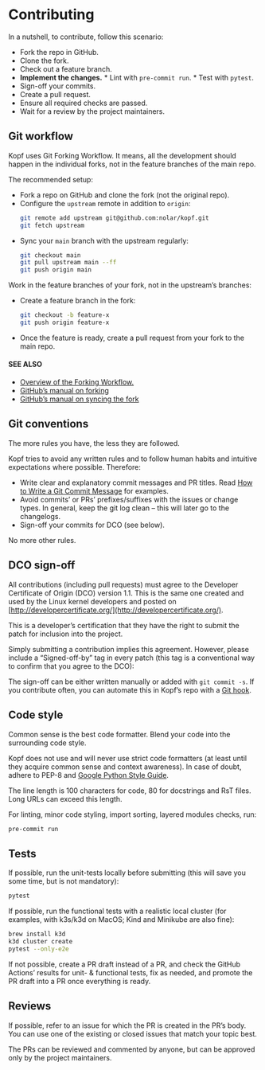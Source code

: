 # Contributing

In a nutshell, to contribute, follow this scenario:

* Fork the repo in GitHub.
* Clone the fork.
* Check out a feature branch.
* **Implement the changes.**
  \* Lint with `pre-commit run`.
  \* Test with `pytest`.
* Sign-off your commits.
* Create a pull request.
* Ensure all required checks are passed.
* Wait for a review by the project maintainers.

## Git workflow

Kopf uses Git Forking Workflow. It means, all the development should happen
in the individual forks, not in the feature branches of the main repo.

The recommended setup:

* Fork a repo on GitHub and clone the fork (not the original repo).
* Configure the `upstream` remote in addition to `origin`:
  ```bash
  git remote add upstream git@github.com:nolar/kopf.git
  git fetch upstream
  ```
* Sync your `main` branch with the upstream regularly:
  ```bash
  git checkout main
  git pull upstream main --ff
  git push origin main
  ```

Work in the feature branches of your fork, not in the upstream’s branches:

* Create a feature branch in the fork:
  ```bash
  git checkout -b feature-x
  git push origin feature-x
  ```
* Once the feature is ready, create a pull request
  from your fork to the main repo.

#### SEE ALSO
* [Overview of the Forking Workflow.](https://gist.github.com/Chaser324/ce0505fbed06b947d962)
* [GitHub’s manual on forking](https://help.github.com/en/articles/fork-a-repo)
* [GitHub’s manual on syncing the fork](https://help.github.com/en/articles/syncing-a-fork)

## Git conventions

The more rules you have, the less they are followed.

Kopf tries to avoid any written rules and to follow human habits
and intuitive expectations where possible. Therefore:

* Write clear and explanatory commit messages and PR titles.
  Read [How to Write a Git Commit Message](https://chris.beams.io/posts/git-commit/)
  for examples.
* Avoid commits’ or PRs’ prefixes/suffixes with the issues or change types.
  In general, keep the git log clean – this will later go to the changelogs.
* Sign-off your commits for DCO (see below).

No more other rules.

## DCO sign-off

All contributions (including pull requests) must agree
to the Developer Certificate of Origin (DCO) version 1.1.
This is the same one created and used by the Linux kernel developers
and posted on [http://developercertificate.org/](http://developercertificate.org/).

This is a developer’s certification that they have the right to submit
the patch for inclusion into the project.

Simply submitting a contribution implies this agreement.
However, please include a “Signed-off-by” tag in every patch
(this tag is a conventional way to confirm that you agree to the DCO):

The sign-off can be either written manually or added with `git commit -s`.
If you contribute often, you can automate this in Kopf’s repo with
a [Git hook]([https://stackoverflow.com/a/46536244/857383](https://stackoverflow.com/a/46536244/857383)).

## Code style

Common sense is the best code formatter.
Blend your code into the surrounding code style.

Kopf does not use and will never use strict code formatters
(at least until they acquire common sense and context awareness).
In case of doubt, adhere to PEP-8 and
[Google Python Style Guide]([https://google.github.io/styleguide/pyguide.html](https://google.github.io/styleguide/pyguide.html)).

The line length is 100 characters for code, 80 for docstrings and RsT files.
Long URLs can exceed this length.

For linting, minor code styling, import sorting, layered modules checks, run:

```bash
pre-commit run
```

## Tests

If possible, run the unit-tests locally before submitting
(this will save you some time, but is not mandatory):

```bash
pytest
```

If possible, run the functional tests with a realistic local cluster
(for examples, with k3s/k3d on MacOS; Kind and Minikube are also fine):

```bash
brew install k3d
k3d cluster create
pytest --only-e2e
```

If not possible, create a PR draft instead of a PR,
and check the GitHub Actions’ results for unit- & functional tests,
fix as needed, and promote the PR draft into a PR once everything is ready.

## Reviews

If possible, refer to an issue for which the PR is created in the PR’s body.
You can use one of the existing or closed issues that match your topic best.

The PRs can be reviewed and commented by anyone,
but can be approved only by the project maintainers.
